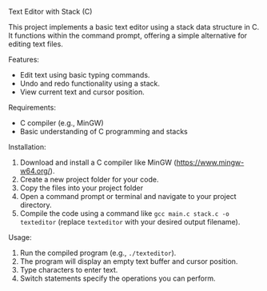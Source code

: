 Text Editor with Stack (C)

This project implements a basic text editor using a stack data structure in C. It functions within the command prompt, offering a simple alternative for editing text files.

Features:

* Edit text using basic typing commands.
* Undo and redo functionality using a stack.
* View current text and cursor position.

Requirements:

* C compiler (e.g., MinGW)
* Basic understanding of C programming and stacks

Installation:

1. Download and install a C compiler like MinGW (https://www.mingw-w64.org/).
2. Create a new project folder for your code.
3. Copy the files into your project folder
4. Open a command prompt or terminal and navigate to your project directory.
5. Compile the code using a command like `gcc main.c stack.c -o texteditor` (replace `texteditor` with your desired output filename).

Usage:

1. Run the compiled program (e.g., `./texteditor`).
2. The program will display an empty text buffer and cursor position.
3. Type characters to enter text.
4. Switch statements specify the operations you can perform.

